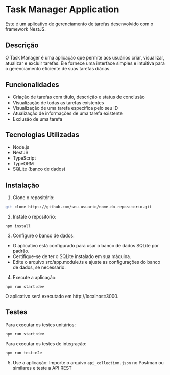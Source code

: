 # Task Manager Application

Este é um aplicativo de gerenciamento de tarefas desenvolvido com o framework NestJS.

## Descrição

O Task Manager é uma aplicação que permite aos usuários criar, visualizar, atualizar e excluir tarefas. Ele fornece uma interface simples e intuitiva para o gerenciamento eficiente de suas tarefas diárias.

## Funcionalidades

- Criação de tarefas com título, descrição e status de conclusão
- Visualização de todas as tarefas existentes
- Visualização de uma tarefa específica pelo seu ID
- Atualização de informações de uma tarefa existente
- Exclusão de uma tarefa

## Tecnologias Utilizadas

- Node.js
- NestJS
- TypeScript
- TypeORM
- SQLite (banco de dados)

## Instalação

1. Clone o repositório:

```bash
git clone https://github.com/seu-usuario/nome-do-repositorio.git
```

2. Instale o repositório:

``` cd nome-do-repositorio
npm install
```

3. Configure o banco de dados:

- O aplicativo está configurado para usar o banco de dados SQLite por padrão.
- Certifique-se de ter o SQLite instalado em sua máquina.
- Edite o arquivo src/app.module.ts e ajuste as configurações do banco de dados, se necessário.

4. Execute a aplicação:

``` 
npm run start:dev
```
O aplicativo será executado em http://localhost:3000.

## Testes
Para executar os testes unitários:

``` 
npm run start:dev
```
Para executar os testes de integração:

``` 
npm run test:e2e
```

5. Use a aplicação:
Importe o arquivo `api_collection.json` no Postman ou similares e teste a API REST
